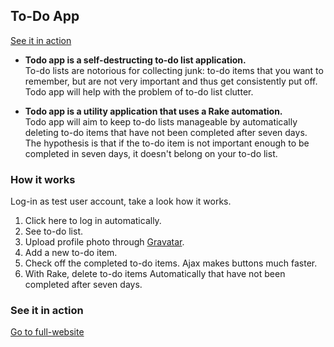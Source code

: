 ## To-Do App

[See it in action](http://todo-app-ghbooth12.herokuapp.com)

* **Todo app is a self-destructing to-do list application.** <br>
To-do lists are notorious for collecting junk: to-do items that you want to remember, but are not very important and thus get consistently put off. Todo app will help with the problem of to-do list clutter.

* **Todo app is a utility application that uses a Rake automation.** <br>
Todo app will aim to keep to-do lists manageable by automatically deleting to-do items that have not been completed after seven days. The hypothesis is that if the to-do item is not important enough to be completed in seven days, it doesn't belong on your to-do list.

### How it works
Log-in as test user account, take a look how it works.

1. Click here to log in automatically.
2. See to-do list.
3. Upload profile photo through [Gravatar](https://en.gravatar.com).
4. Add a new to-do item.
5. Check off the completed to-do items. Ajax makes buttons much faster.
6. With Rake, delete to-do items Automatically that have not been completed after seven days.

### See it in action
[Go to full-website](http://todo-app-ghbooth12.herokuapp.com)